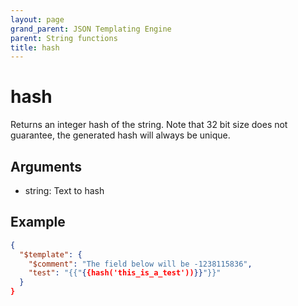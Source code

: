 ```yaml
---
layout: page
grand_parent: JSON Templating Engine
parent: String functions
title: hash
---
```


# hash

Returns an integer hash of the string. Note that 32 bit size does not guarantee, the generated hash will always be unique.

## Arguments

 - string: Text to hash

## Example

```json
{
  "$template": {
    "$comment": "The field below will be -1238115836",
    "test": "{{"{{hash('this_is_a_test'))}}"}}"
  }
}
```
